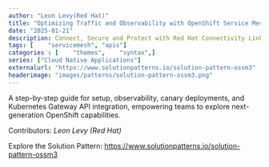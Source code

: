 ```yaml
---
author: "Leon Levy(Red Hat)"
title: "Optimizing Traffic and Observability with OpenShift Service Mesh 3"
date: "2025-01-21"
description: Connect, Secure and Protect with Red Hat Connectivity Link
tags: [    "servicemesh", "apis"]
categories : [    "themes",    "syntax",]
series: ["Cloud Native Applications"]
externalurl: "https://www.solutionpatterns.io/solution-pattern-ossm3"
headerimage: "images/patterns/solution-pattern-ossm3.png"
---
```




A step-by-step guide for setup, observability, canary deployments, and Kubernetes Gateway API integration, empowering teams to explore next-generation OpenShift capabilities.
<!--more-->



Contributors: _Leon Levy (Red Hat)_

Explore the Solution Pattern: https://www.solutionpatterns.io/solution-pattern-ossm3